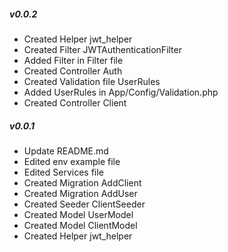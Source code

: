 ##### v0.0.2
- Created Helper jwt_helper
- Created Filter JWTAuthenticationFilter
- Added Filter in Filter file
- Created Controller Auth
- Created Validation file UserRules
- Added UserRules in App/Config/Validation.php
- Created Controller Client
##### v0.0.1
- Update README.md
- Edited env example file
- Edited Services file
- Created Migration AddClient
- Created Migration AddUser
- Created Seeder ClientSeeder
- Created Model UserModel
- Created Model ClientModel
- Created Helper jwt_helper